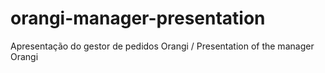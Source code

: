 # orangi-manager-presentation
Apresentação do gestor de pedidos Orangi / Presentation of the manager Orangi
